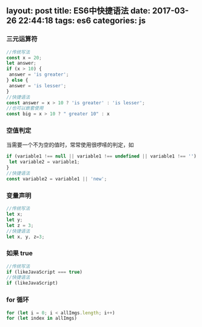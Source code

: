 layout: post
title: ES6中快捷语法
date: 2017-03-26 22:44:18
tags: es6
categories: js
---
<!-- more -->
### 三元运算符
```javascript
//传统写法
const x = 20;
let answer;
if (x > 10) {
 answer = 'is greater';
} else {
 answer = 'is lesser';
}
//快捷语法
const answer = x > 10 ? 'is greater' : 'is lesser';
//也可以嵌套使用
const big = x > 10 ? " greater 10" : x
```
### 空值判定
当需要一个不为空的值时，常常使用很啰嗦的判定，如
```javascript
if (variable1 !== null || variable1 !== undefined || variable1 !== '') {
 let variable2 = variable1;
}
//快捷语法
const variable2 = variable1 || 'new';
```
### 变量声明
```javascript
//传统写法
let x;
let y;
let z = 3;
//快捷语法
let x, y, z=3;
```
### 如果 true
```javascript
//传统写法
if (likeJavaScript === true)
//快捷语法
if (likeJavaScript)
```
### for 循环
```javascript
for (let i = 0; i < allImgs.length; i++)
for (let index in allImgs)
```
